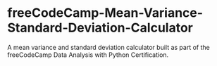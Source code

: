 # freeCodeCamp-Mean-Variance-Standard-Deviation-Calculator

A mean variance and standard deviation calculator built as part of the freeCodeCamp Data Analysis with Python Certification.